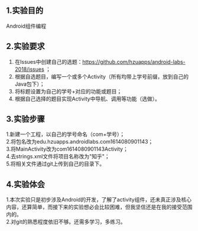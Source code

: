 ## 1.实验目的
Android组件编程
## 2.实验要求
1. 在Issues中创建自己的选题：https://github.com/hzuapps/android-labs-2018/issues ；
2. 根据自选题目，编写一个或多个Activity（所有均带上学号前缀，放到自己的Java包下）；
3. 将标题设置为自己的学号+对应的功能或题目；
4. 根据自己选择的题目实现Activity中导航、调用等功能（选做）。 
## 3.实验步骤
1.新建一个工程，以自己的学号命名（com+学号）；<br>
2.将包名改为edu.hzuapps.androidlabs.com1614080901143；<br>
3.将MainActivity改为com1614080901143Activity；<br>
4.去strings.xml文件将项目名称改为"知乎"；<br>
5.将相关文件通过git上传到自己的目录下。
## 4.实验体会
1.本次实验只是初步涉及Android的开发，了解了activity组件，还未真正涉及核心内容，还算简单，而接下来的实验想必会比较困难，但我坚信还是在我的接受范围内的。<br>
2.对git的熟悉程度依旧不够。还需多学习，多练习。

